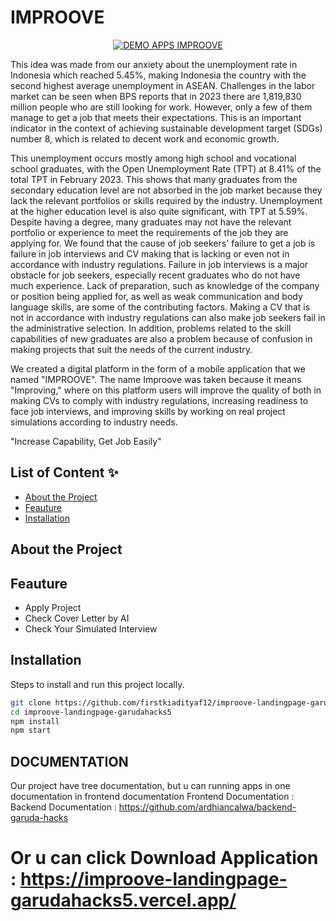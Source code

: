 # IMPROOVE 

<p align="center">
  <a href="http://www.youtube.com/watch?v=NkSRFEQb94A">
    <img src="http://img.youtube.com/vi/NkSRFEQb94A/0.jpg" alt="DEMO APPS IMPROOVE">
  </a>
</p>

This idea was made from our anxiety about the unemployment rate in Indonesia which reached 5.45%, making Indonesia the country with the second highest average unemployment in ASEAN. Challenges in the labor market can be seen when BPS reports that in 2023 there are 1,819,830 million people who are still looking for work. However, only a few of them manage to get a job that meets their expectations. This is an important indicator in the context of achieving sustainable development target (SDGs) number 8, which is related to decent work and economic growth.

This unemployment occurs mostly among high school and vocational school graduates, with the Open Unemployment Rate (TPT) at 8.41% of the total TPT in February 2023. This shows that many graduates from the secondary education level are not absorbed in the job market because they lack the relevant portfolios or skills required by the industry. Unemployment at the higher education level is also quite significant, with TPT at 5.59%. Despite having a degree, many graduates may not have the relevant portfolio or experience to meet the requirements of the job they are applying for. We found that the cause of job seekers' failure to get a job is failure in job interviews and CV making that is lacking or even not in accordance with industry regulations. Failure in job interviews is a major obstacle for job seekers, especially recent graduates who do not have much experience. Lack of preparation, such as knowledge of the company or position being applied for, as well as weak communication and body language skills, are some of the contributing factors. Making a CV that is not in accordance with industry regulations can also make job seekers fail in the administrative selection. In addition, problems related to the skill capabilities of new graduates are also a problem because of confusion in making projects that suit the needs of the current industry.

We created a digital platform in the form of a mobile application that we named "IMPROOVE". The name Improove was taken because it means "Improving," where on this platform users will improve the quality of both in making CVs to comply with industry regulations, increasing readiness to face job interviews, and improving skills by working on real project simulations according to industry needs.

"Increase Capability, Get Job Easily"

## List of Content ✨
- [About the Project](#tentang-proyek)
- [Feauture](#fitur)
- [Installation](#instalasi)
  
## **About the Project**


## **Feauture**
- Apply Project
- Check Cover Letter by AI
- Check Your Simulated Interview

## **Installation**
Steps to install and run this project locally.

```bash
git clone https://github.com/firstkiadityaf12/improove-landingpage-garudahacks5.git
cd improove-landingpage-garudahacks5
npm install
npm start
```
## **DOCUMENTATION**
Our project have tree documentation, but u can running apps in one documentation in frontend documentation
Frontend Documentation : 
Backend Documentation : https://github.com/ardhiancalwa/backend-garuda-hacks

# Or u can click Download Application : https://improove-landingpage-garudahacks5.vercel.app/
